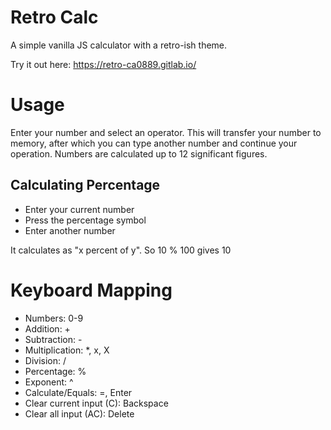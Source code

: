 # Retro Calc
A simple vanilla JS calculator with a retro-ish theme. 

Try it out here: https://retro-ca0889.gitlab.io/

# Usage
Enter your number and select an operator. This will transfer your number to memory, after which you can type another number and continue your operation. Numbers are calculated up to 12 significant figures.

## Calculating Percentage
* Enter your current number
* Press the percentage symbol
* Enter another number

It calculates as "x percent of y". So 10 % 100 gives 10

# Keyboard Mapping
* Numbers: 0-9
* Addition: +
* Subtraction: -
* Multiplication: *, x, X
* Division: /
* Percentage: %
* Exponent: ^
* Calculate/Equals: =, Enter
* Clear current input (C): Backspace
* Clear all input (AC): Delete